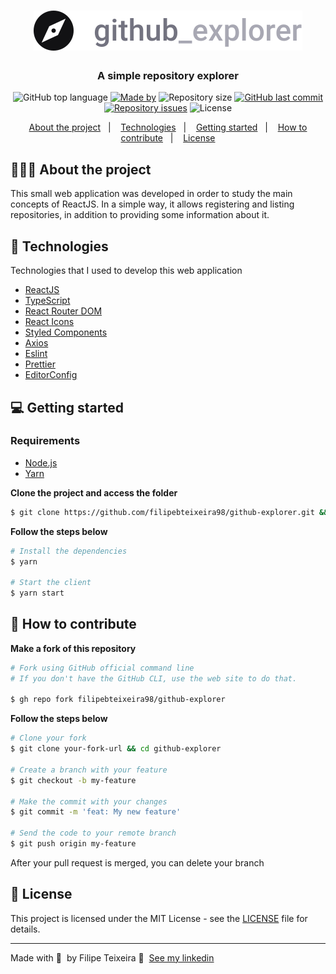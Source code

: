 <h1 align="center">
  <img src=".github/logo.svg" alt="Logo">
</h1>

<h3 align="center">
  A simple repository explorer
</h3>

<p align="center">
  <img alt="GitHub top language" src="https://img.shields.io/github/languages/top/filipebteixeira98/github-explorer">
  <a href="https://www.linkedin.com/in/filipebteixeira98/" target="_blank" rel="noopener noreferrer"><img alt="Made by" src="https://img.shields.io/badge/made%20by-Filipe%20Teixeira-%23"></a>
  <img alt="Repository size" src="https://img.shields.io/github/repo-size/filipebteixeira98/github-explorer">
  <a href="https://github.com/filipebteixeira98/github-explorer/commits/master">
    <img alt="GitHub last commit" src="https://img.shields.io/github/last-commit/filipebteixeira98/github-explorer">
  </a>
  <a href="https://github.com/filipebteixeira98/github-explorer/issues"><img alt="Repository issues" src="https://img.shields.io/github/issues/filipebteixeira98/github-explorer"></a>

  <img alt="License" src="https://img.shields.io/github/license/filipebteixeira98/github-explorer">
</p>

<p align="center">
  <a href="#-about-the-project">About the project</a>&nbsp;&nbsp;&nbsp;|&nbsp;&nbsp;&nbsp;
  <a href="#-technologies">Technologies</a>&nbsp;&nbsp;&nbsp;|&nbsp;&nbsp;&nbsp;
  <a href="#-getting-started">Getting started</a>&nbsp;&nbsp;&nbsp;|&nbsp;&nbsp;&nbsp;
  <a href="#-how-to-contribute">How to contribute</a>&nbsp;&nbsp;&nbsp;|&nbsp;&nbsp;&nbsp;
  <a href="#-license">License</a>
</p>

## 👨🏻‍💻 About the project

This small web application was developed in order to study the main concepts of ReactJS. In a simple way, it allows registering and listing repositories, in addition to providing some information about it.

## 🚀 Technologies

Technologies that I used to develop this web application

- [ReactJS](https://reactjs.org/)
- [TypeScript](https://www.typescriptlang.org/)
- [React Router DOM](https://reacttraining.com/react-router/)
- [React Icons](https://react-icons.netlify.com/#/)
- [Styled Components](https://styled-components.com/)
- [Axios](https://github.com/axios/axios)
- [Eslint](https://eslint.org/)
- [Prettier](https://prettier.io/)
- [EditorConfig](https://editorconfig.org/)

## 💻 Getting started

### Requirements

- [Node.js](https://nodejs.org/en/)
- [Yarn](https://yarnpkg.com/)

**Clone the project and access the folder**

```bash
$ git clone https://github.com/filipebteixeira98/github-explorer.git && cd github-explorer
```

**Follow the steps below**

```bash
# Install the dependencies
$ yarn

# Start the client
$ yarn start
```

## 🤔 How to contribute

**Make a fork of this repository**

```bash
# Fork using GitHub official command line
# If you don't have the GitHub CLI, use the web site to do that.

$ gh repo fork filipebteixeira98/github-explorer
```

**Follow the steps below**

```bash
# Clone your fork
$ git clone your-fork-url && cd github-explorer

# Create a branch with your feature
$ git checkout -b my-feature

# Make the commit with your changes
$ git commit -m 'feat: My new feature'

# Send the code to your remote branch
$ git push origin my-feature
```

After your pull request is merged, you can delete your branch

## 📝 License

This project is licensed under the MIT License - see the [LICENSE](LICENSE) file for details.

---

Made with 💜&nbsp; by Filipe Teixeira 👋 &nbsp;[See my linkedin](https://www.linkedin.com/in/filipebteixeira98/)
